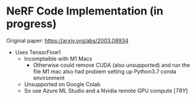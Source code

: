# NeRF Code Implementation (in progress)

Original paper: https://arxiv.org/abs/2003.08934

- Uses TensorFlow1
    - Incomptaible with M1 Macs
        - Otherwise could remove CUDA (also unsupported) and run the file
            M1 mac also had problem setting up Python3.7 conda environment
    - Unsupported on Google Colab
    - So use Azure ML Studio and a Nvidia remote GPU compute [*TRY*]